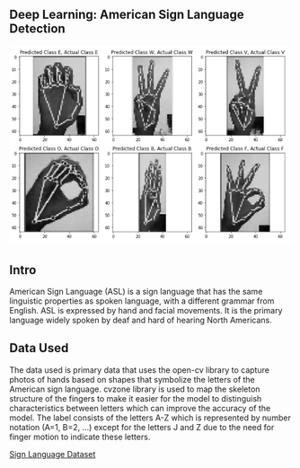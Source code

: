 ## Deep Learning: American Sign Language Detection
<img style='align:center' src="https://github.com/fathur-rs/sign_languange_detection/blob/main/preview.png" width="800"/>

## Intro
American Sign Language (ASL) is a sign language that has the same linguistic properties as spoken language, with a different grammar from English. ASL is expressed by hand and facial movements. It is the primary language widely spoken by deaf and hard of hearing North Americans.

## Data Used
The data used is primary data that uses the open-cv library to capture photos of hands based on shapes that symbolize the letters of the American sign language. cvzone library is used to map the skeleton structure of the fingers to make it easier for the model to distinguish characteristics between letters which can improve the accuracy of the model. The label consists of the letters A-Z which is represented by number notation (A=1, B=2, ...) except for the letters J and Z due to the need for finger motion to indicate these letters.

[Sign Language Dataset](https://drive.google.com/drive/folders/1hn_DGhWFwiArVYTug0lL6VUswfVSyCi-?usp=share_link)
